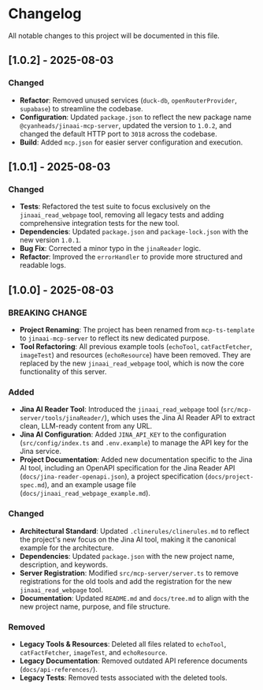 # Changelog

All notable changes to this project will be documented in this file.

## [1.0.2] - 2025-08-03

### Changed

- **Refactor**: Removed unused services (`duck-db`, `openRouterProvider`, `supabase`) to streamline the codebase.
- **Configuration**: Updated `package.json` to reflect the new package name `@cyanheads/jinaai-mcp-server`, updated the version to `1.0.2`, and changed the default HTTP port to `3018` across the codebase.
- **Build**: Added `mcp.json` for easier server configuration and execution.

## [1.0.1] - 2025-08-03

### Changed

- **Tests**: Refactored the test suite to focus exclusively on the `jinaai_read_webpage` tool, removing all legacy tests and adding comprehensive integration tests for the new tool.
- **Dependencies**: Updated `package.json` and `package-lock.json` with the new version `1.0.1`.
- **Bug Fix**: Corrected a minor typo in the `jinaReader` logic.
- **Refactor**: Improved the `errorHandler` to provide more structured and readable logs.

## [1.0.0] - 2025-08-03

### BREAKING CHANGE

- **Project Renaming**: The project has been renamed from `mcp-ts-template` to `jinaai-mcp-server` to reflect its new dedicated purpose.
- **Tool Refactoring**: All previous example tools (`echoTool`, `catFactFetcher`, `imageTest`) and resources (`echoResource`) have been removed. They are replaced by the new `jinaai_read_webpage` tool, which is now the core functionality of this server.

### Added

- **Jina AI Reader Tool**: Introduced the `jinaai_read_webpage` tool (`src/mcp-server/tools/jinaReader/`), which uses the Jina AI Reader API to extract clean, LLM-ready content from any URL.
- **Jina AI Configuration**: Added `JINA_API_KEY` to the configuration (`src/config/index.ts` and `.env.example`) to manage the API key for the Jina service.
- **Project Documentation**: Added new documentation specific to the Jina AI tool, including an OpenAPI specification for the Jina Reader API (`docs/jina-reader-openapi.json`), a project specification (`docs/project-spec.md`), and an example usage file (`docs/jinaai_read_webpage_example.md`).

### Changed

- **Architectural Standard**: Updated `.clinerules/clinerules.md` to reflect the project's new focus on the Jina AI tool, making it the canonical example for the architecture.
- **Dependencies**: Updated `package.json` with the new project name, description, and keywords.
- **Server Registration**: Modified `src/mcp-server/server.ts` to remove registrations for the old tools and add the registration for the new `jinaai_read_webpage` tool.
- **Documentation**: Updated `README.md` and `docs/tree.md` to align with the new project name, purpose, and file structure.

### Removed

- **Legacy Tools & Resources**: Deleted all files related to `echoTool`, `catFactFetcher`, `imageTest`, and `echoResource`.
- **Legacy Documentation**: Removed outdated API reference documents (`docs/api-references/`).
- **Legacy Tests**: Removed tests associated with the deleted tools.
